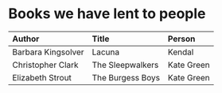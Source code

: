 # Books we have lent to people

Author | Title | Person |
:------|:------|:------ |
Barbara Kingsolver | Lacuna | Kendal
Christopher Clark | The Sleepwalkers | Kate Green
Elizabeth Strout | The Burgess Boys | Kate Green
